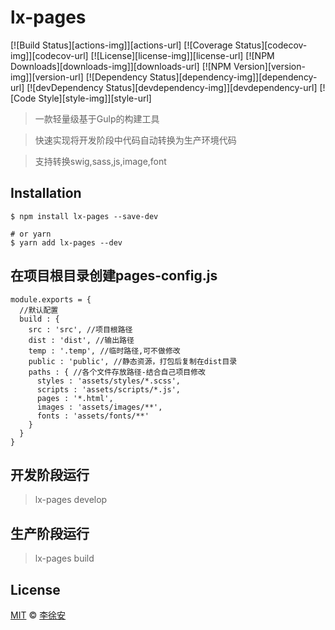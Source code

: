 # lx-pages

[![Build Status][actions-img]][actions-url]
[![Coverage Status][codecov-img]][codecov-url]
[![License][license-img]][license-url]
[![NPM Downloads][downloads-img]][downloads-url]
[![NPM Version][version-img]][version-url]
[![Dependency Status][dependency-img]][dependency-url]
[![devDependency Status][devdependency-img]][devdependency-url]
[![Code Style][style-img]][style-url]

> 一款轻量级基于Gulp的构建工具

> 快速实现将开发阶段中代码自动转换为生产环境代码

> 支持转换swig,sass,js,image,font

## Installation

```npm
$ npm install lx-pages --save-dev

# or yarn
$ yarn add lx-pages --dev
```

## 在项目根目录创建pages-config.js

```
module.exports = {
  //默认配置  
  build : {
    src : 'src', //项目根路径                       
    dist : 'dist', //输出路径
    temp : '.temp', //临时路径,可不做修改
    public : 'public', //静态资源，打包后复制在dist目录
    paths : { //各个文件存放路径-结合自己项目修改
      styles : 'assets/styles/*.scss',
      scripts : 'assets/scripts/*.js',
      pages : '*.html',
      images : 'assets/images/**',
      fonts : 'assets/fonts/**'
    }
  }
}
```

## 开发阶段运行
>lx-pages develop 

## 生产阶段运行
>lx-pages build

## License

[MIT](LICENSE) &copy; [李徐安](https://www.jianshu.com/u/a5418700ca16)


